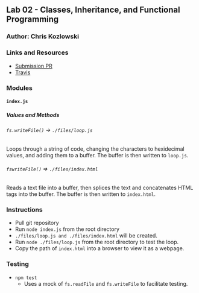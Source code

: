 
## Lab 02 - Classes, Inheritance, and Functional Programming

### Author: Chris Kozlowski

### Links and Resources
* [Submission PR](https://github.com/401-advanced-javascript-cdk/lab04-buffers/pull/1)
* [Travis]( --- )

### Modules
#### `index.js`
##### Values and Methods
###### `fs.writeFile()` -> `./files/loop.js`
Loops through a string of code, changing the characters to hexidecimal values, and adding them to a buffer.  The buffer is then written to `loop.js`.
###### `fswriteFile()` => `./files/index.html`
Reads a text file into a buffer, then splices the text and concatenates HTML tags into the buffer.  The buffer is then written to `index.html`.

### Instructions
* Pull git repository
* Run `node index.js` from the root directory
* `./files/loop.js and ./files/index.html` will be created.
* Run `node ./files/loop.js` from the root directory to test the loop.
* Copy the path of `index.html` into a browser to view it as a webpage.

### Testing
* `npm test`
  * Uses a mock of `fs.readFile` and `fs.writeFile` to facilitate testing.